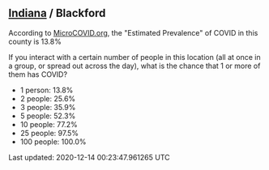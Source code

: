 
## [Indiana](/united-states/indiana) / Blackford

According to [MicroCOVID.org](http://microcovid.org),
the "Estimated Prevalence" of COVID in this county is 13.8%

If you interact with a certain number of people in this location
(all at once in a group, or spread out across the day), what is the chance that
1 or more of them has COVID?

- 1 person: 13.8%
- 2 people: 25.6%
- 3 people: 35.9%
- 5 people: 52.3%
- 10 people: 77.2%
- 25 people: 97.5%
- 100 people: 100.0%

Last updated: 2020-12-14 00:23:47.961265 UTC
